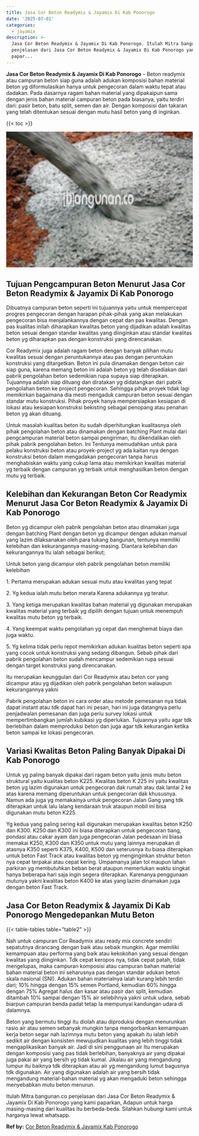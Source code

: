 ```yaml
---
title: Jasa Cor Beton Readymix & Jayamix Di Kab Ponorogo
date: '2025-07-01'
categories:
  - jayamix
description: >-
  Jasa Cor Beton Readymix & Jayamix Di Kab Ponorogo. Itulah Mitra bangunan.co
  penjelasan dari Jasa Cor Beton Readymix & Jayamix Di Kab Ponorogo yang kami
  papar...
---
```


**Jasa Cor Beton Readymix & Jayamix Di Kab Ponorogo** – Beton readymix atau campuran beton siap guna adalah adukan komposisi bahan material beton yg diformulasikan hanya untuk pengecoran dalam waktu tepat atau dadakan. Pada dasarnya ragam bahan material yang dipakaipun sama dengan jenis bahan material campuran beton pada biasanya, yaitu terdiri dari: pasir beton, batu split, semen dan air. Dengan komposisi dan takaran yang telah ditentukan sesuai dengan mutu hasil beton yang di inginkan.

{{< toc >}}

![Jasa Cor Beton Readymix & Jayamix Di Kab Ponorogo](/images/jasa-cor-readymix-34.png)

## Tujuan Pengcampuran Beton Menurut Jasa Cor Beton Readymix & Jayamix Di Kab Ponorogo

Dibuatnya campuran beton seperti ini tujuannya yaitu untuk mempercepat progres pengecoran dengan harapan pihak-pihak yang akan melakukan pengecoran bisa menjalankannya dengan cepat dan pas kwalitas. Dengan pas kualitas inilah diharapkan kwalitas beton yang dijadikan adalah kwalitas beton sesuai dengan standar kwalitas yang diinginkan atau standar kwalitas beton yg diharapkan pas dengan konstruksi yang direncanakan.

Cor Readymix juga adalah ragam beton dengan banyak pilihan mutu kwalitas sesuai dengan peruntukannya atau pas dengan peruntukan konstruksi yang ditargetkan. Beton ini pula dinamakan dengan beton cair siap guna, karena memang beton ini adalah beton yg telah disediakan dari pabrik pengolahan beton sedemikian rupa supaya siap diterapkan. Tujuannya adalah siap dituang dan diratakan yg didatangkan dari pabrik pengolahan beton ke project pengecoran. Sehingga pihak proyek tidak lagi memikirkan bagaimana dia mesti mengaduk campuran beton sesuai dengan standar mutu konstruksi. Pihak proyek hanya mempersiapkan kesiapan di lokasi atau kesiapan konstruksi bekisting sebagai penopang atau penahan beton yg akan dituang.

Untuk masalah kualitas beton itu sudah diperhitungkan kualitasnya oleh pihak pengolahan beton atau dinamakan dengan batching Plant mulai dari pengcampuran material beton sampai pengiriman, itu dikendalikan oleh pihak pabrik pengolahan beton. Ini Tentunya memudahkan untuk para pelaku konstruksi beton atau proyek-project yg ada kaitan nya dengan konstruksi beton dalam mengadakan pengecoran tanpa harus menghabiskan waktu yang cukup lama atau memikirkan kwalitas material yg terbaik dengan campuran yg terbaik untuk menghasilkan beton dengan mutu yg terbaik.

## Kelebihan dan Kekurangan Beton Cor Readymix Menurut Jasa Cor Beton Readymix & Jayamix Di Kab Ponorogo

Beton yg dicampur oleh pabrik pengolahan beton atau dinamakan juga dengan batching Plant dengan beton yg dicampur dengan adukan manual yang lazim dilaksanakan oleh para tukang bangunan, tentunya memiliki kelebihan dan kekurangannya masing-masing. Diantara kelebihan dan kekurangannya Itu ialah sebagai berikut;

Untuk beton yang dicampur oleh pabrik pengolahan beton memiliki kelebihan

1\. Pertama merupakan adukan sesuai mutu atau kwalitas yang tepat

2\. Yg kedua ialah mutu beton merata Karena adukannya yg teratur.

3\. Yang ketiga merupakan kwalitas bahan material yg digunakan merupakan kwalitas material yang terbaik yg dipilih dengan tujuan untuk menempuh kwalitas mutu beton yg terbaik.

4\. Yang keempat waktu pengolahan yg cepat dan menghemat biaya dan juga waktu.

5\. Yg kelima tidak perlu repot memikirkan adukan kualitas beton seperti apa yang cocok untuk konstruksi yang sedang dibangun. Sebab pihak dari pabrik pengolahan beton sudah mencampur sedemikian rupa sesuai dengan target konstruksi yang direncanakan.

Itu merupakan keunggulan dari Cor Readymix atau beton cor yang dicampur atau yg dijadikan oleh pabrik pengolahan beton walaupun kekurangannya yakni

Pabrik pengolahan beton ini cara order atau metode pemesanan nya tidak dapat instant atau tdk dapat hari ini pesan, hari ini juga datangnya perlu penjadwalan pemesanan dan juga perlu survey lokasi untuk mempertimbangkan jumlah kubikasi yg diperlukan. Tujuannya yaitu agar tdk berlebihan dalam memproduksi beton dan juga agar tdk kekurangan ketika beton sampai ke lokasi pengecoran.

## Variasi Kwalitas Beton Paling Banyak Dipakai Di Kab Ponorogo

Untuk yg paling banyak dipakai dari ragam beton yaitu jenis mutu beton struktural yaitu kualitas beton K225. Kwalitas beton K 225 ini yaitu kwalitas beton yg lazim digunakan untuk pengecoran dak rumah atau dak lantai 2 ke atas karena memang diperuntukan untuk pengecoran dak khususnya. Namun ada juga yg memakainya untuk pengecoran Jalan Gang yang tdk diterapkan untuk lalu lalang kendaraan truk ataupun mobil ini bisa digunakan mutu beton K225.

Yg kedua yang paling sering kali digunakan merupakan kwalitas beton K250 dan K300. K250 dan K300 ini biasa diterapkan untuk pengecoran tiang, pondasi atau cakar ayam dan juga pengecoran Jalan pedesaan ini biasa memakai K250, K300 dan K350 untuk mutu yang lainnya merupakan di atasnya K350 seperti K375, K400, K500 dan seterusnya itu biasa diterapkan untuk beton Fast Track atau kwalitas beton yg menginginkan struktur beton nya cepat terpakai atau cepat kering. Umpamanya jalan tol maupun lahan parkiran yg membutuhkan beban berat ataupun memerlukan waktu singkat hanya beberapa hari saja ingin segera diterapkan. Karenanya penggunaan mutunya yakni kwalitas beton K400 ke atas yang lazim dinamakan juga dengan beton Fast Track.

## Jasa Cor Beton Readymix & Jayamix Di Kab Ponorogo Mengedepankan Mutu Beton

{{< table-tables table="table2" >}}

Nah untuk campuran Cor Readymix atau ready mix concrete sendiri sepatutnya dirancang dengan baik atau sebaik mungkin. Agar memiliki kemampuan atau performa yang baik atau kekokohan yang sesuai dengan kwalitas yang diinginkan. Tdk cepat keropos nya, tidak cepat patah, tidak mengelupas, maka campuran komposisi atau campuran bahan material bahan material beton ini seharusnya pas dengan standar adukan beton skala nasional (SNI). Adukan bahan materialnya ialah kurang lebih terdiri dari; 10% hingga dengan 15% semen Portland, kemudian 60% hingga dengan 75% Agregat halus dan kasar atau pasir dan split, kemudian ditambah 10% sampai dengan 15% air selebihnya yakni untuk udara, sebab biarpun campuran benda padat tetap Ia mempunyai kandungan udara di dalamnya.

Beton yang bermutu tinggi itu diolah atau diproduksi dengan menurunkan rasio air atau semen sebanyak mungkin tanpa mengorbankan kemampuan kerja beton segar nah lazimnya mutu beton yang apakah itu ialah lebih sedikit air dengan konsisten mewujudkan kualitas yang lebih tinggi tidak mengaplikasikan banyak air. Jadi di sini penggunaan air Itu merupakan dengan komposisi yang pas tidak berlebihan, banyaknya air yang dipakai juga pakai air yang bersih yg tidak kumal. Jikalau air yang mengandung lumpur itu baiknya tdk diterapkan atau air yg mengandung lumut bagusnya tdk digunakan. Air yang digunakan adalah air yang bersih tidak mengandung material-bahan material yg akan mengaduki beton sehingga menyebabkan mutu beton menurun.

Itulah Mitra bangunan.co penjelasan dari Jasa Cor Beton Readymix & Jayamix Di Kab Ponorogo yang kami paparkan, Adapun untuk harga masing-masing dari kualitas itu berbeda-beda. Silahkan hubungi kami untuk harganya lewat whatsapp.

**Ref by:** [Cor Beton Readymix & Jayamix Kab Ponorogo](https://id.wikipedia.org/wiki/Cor)
